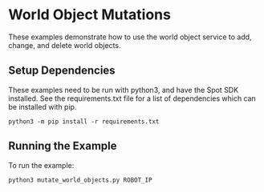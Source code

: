 <!--
Copyright (c) 2023 Boston Dynamics, Inc.  All rights reserved.

Downloading, reproducing, distributing or otherwise using the SDK Software
is subject to the terms and conditions of the Boston Dynamics Software
Development Kit License (20191101-BDSDK-SL).
-->

# World Object Mutations

These examples demonstrate how to use the world object service to add, change, and delete world objects.

## Setup Dependencies

These examples need to be run with python3, and have the Spot SDK installed. See the requirements.txt file for a list of dependencies which can be installed with pip.

```
python3 -m pip install -r requirements.txt
```

## Running the Example

To run the example:

```
python3 mutate_world_objects.py ROBOT_IP
```
